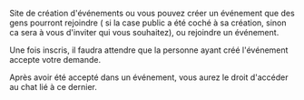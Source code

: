 Site de création d'événements ou vous pouvez créer un événement que des gens pourront rejoindre ( si la case public a été coché à sa création, sinon ca sera à vous d'inviter qui vous souhaitez), ou rejoindre un événement.

Une fois inscris, il faudra attendre que la personne ayant créé l'événement accepte votre demande.

Après avoir été accepté dans un événement, vous aurez le droit d'accéder au chat lié à ce dernier.
